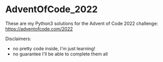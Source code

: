 # AdventOfCode_2022

These are my Python3 solutions for the Advent of Code 2022 challenge:
https://adventofcode.com/2022

Disclaimers:
- no pretty code inside, I'm just learning!
- no guarantee I'll be able to complete them all
